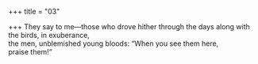 +++
title = "03"

+++
They say to me—those who drove hither through the days along with the  birds, in exuberance,  
the men, unblemished young bloods: “When you see them here,  
praise them!”  